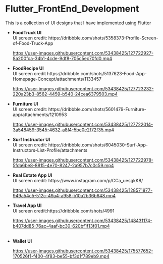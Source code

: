 # Flutter_FrontEnd_Development
This is a collection of UI designs that I have implemented using Flutter
  <ul> 
  <li> <b>FoodTruck UI</b> <br/>
  UI screen credit: https://dribbble.com/shots/5358373-Profile-Screen-of-Food-Truck-App<br/>
    

https://user-images.githubusercontent.com/53438425/127722927-8a200fca-34b1-4cde-9df8-705c5ec70fd0.mp4


   </li> 
   <li> <b>FoodRecipe UI</b> <br/>
     UI screen credit https://dribbble.com/shots/5137623-Food-App-Homepage-Concept/attachments/1133457
     



https://user-images.githubusercontent.com/53438425/127723232-220a23b3-8562-4459-b540-24cea6379503.mp4




   </li>
   <li> <b>Furniture UI</b> <br/>
     UI screen credit: https://dribbble.com/shots/5601479-Furniture-app/attachments/1210953<br/>
    
https://user-images.githubusercontent.com/53438425/127722014-3a548459-3545-4632-a8f4-5bc0e2f72f35.mp4
   </li>
   <li> <b>Surf Instructor UI</b> <br/>
       UI screen credit: https://dribbble.com/shots/6045030-Surf-App-Instructors-List-Profile/attachments<br/>
     

https://user-images.githubusercontent.com/53438425/127722978-5fda6be8-8815-4e70-8247-2a957b7c0c59.mp4


   </li>
  <li> <b>Real Estate App UI </b> <br/>
    UI screen credit: https://www.instagram.com/p/CCa_uesgkK8/<br/>
    

https://user-images.githubusercontent.com/53438425/128571877-949a54c5-512c-49a4-a958-b10a2b36b648.mp4

  </li>
  
  <li> <b> Travel App UI</b> <br/>
     UI screen credit:https://dribbble.com/shots/4991

https://user-images.githubusercontent.com/53438425/148431174-b407dd85-76ac-4aaf-bc30-620bf1f13f01.mp4

<br/> 
</li>
<li> <b>Wallet UI </b> <br/>

    


https://user-images.githubusercontent.com/53438425/175577652-170526f1-f400-4f83-be55-bf3d1f789eb9.mp4

</li>


  </ul> 
